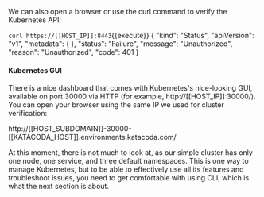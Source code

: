 We can also open a browser or use the curl command to verify the Kubernetes API:

`curl https://[[HOST_IP]]:8443`{{execute}}
{
"kind": "Status",
"apiVersion": "v1",
"metadata": {
},
"status": "Failure",
"message": "Unauthorized",
"reason": "Unauthorized",
"code": 401
}

#### Kubernetes GUI 
There is a nice dashboard that comes with Kubernetes's nice-looking GUI, available on port 30000 via HTTP (for example, http://[[HOST_IP]]:30000/). You can open your browser using the same IP we used for cluster verification:

http://[[HOST_SUBDOMAIN]]-30000-[[KATACODA_HOST]].environments.katacoda.com/

At this moment, there is not much to look at, as our simple cluster has only one node, one service, and three default namespaces. This is one way to manage Kubernetes, but to be able to effectively use all its features and troubleshoot issues, you need to get comfortable with using CLI, which is what the next section is about.